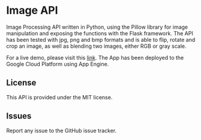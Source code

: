 # Image API
Image Processing API written in Python, using the Pillow library for image manipulation and exposing the functions with the Flask framework. The API has been tested with jpg, png and bmp formats and is able to flip, rotate and crop an image, as well as blending two images, either RGB or gray scale.

For a live demo, please visit this [link](https://hewani-image-demo.appspot.com/). The App has been deployed to the Google Cloud Platform using App Engine.

## License
This API is provided under the MIT license.

## Issues
Report any issue to the GitHub issue tracker.

